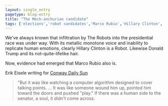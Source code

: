 ```yaml
---
layout: single_entry
pagetype: blog-entry
title: "The Mech-anchurian candidate"
tags: ['elections','robot candidates','Marco Rubio','Hillary Clinton', 'Donald Trump']
---
```

We've always known that infiltration by The Robots into the presidential race was under way. With its metallic monotone voice and inability to replicate human emotions, clearly Hillary Clinton is a Robot. Likewise Donald Trump and its not-quite-lifelike hair.

Now, evidence had emerged that Marco Rubio also is.

Erik Eisele writing for [Conway Daily Sun][1]

 >  "But it was like watching a computer algorithm designed to cover talking points. ...  It was like someone wound him up, pointed him toward the doors and pushed "play." If there was a human side to the senator, a soul, it didn't come across.

 [1]:http://www.vox.com/2015/12/23/10658566/marco-rubio-new-hampshire
